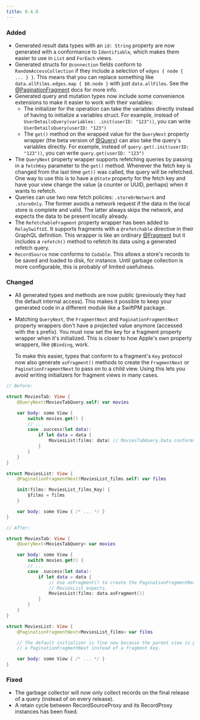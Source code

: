 ```yaml
---
title: 0.4.0
---
```


### Added

- Generated result data types with an `id: String` property are now generated with a conformance to `Identifiable`, which makes them easier to use in `List` and `ForEach` views.
- Generated structs for `@connection` fields conform to `RandomAccessCollection` if they include a selection of `edges { node { ... } }`. This means that you can replace something like `data.allFilms.edges.map { $0.node }` with just `data.allFilms`. See the [@PaginationFragment](/Relay.swift/docs/api/pagination-fragment) docs for more info.
- Generated query and mutation types now include some convenience extensions to make it easier to work with their variables:
    - The initializer for the operation can take the variables directly instead of having to initialize a variables struct. For example, instead of `UserDetailsQuery(variables: .init(userID: "123"))`, you can write `UserDetailsQuery(userID: "123")`
    - The `get()` method on the wrapped value for the `QueryNext` property wrapper (the beta version of [@Query](/Relay.swift/docs/api/query)) can also take the query's variables directly. For example, instead of `query.get(.init(userID: "123"))`, you can write `query.get(userID: "123")`
- The `QueryNext` property wrapper supports refetching queries by passing in a `fetchKey` parameter to the `get()` method. Whenever the fetch key is changed from the last time `get()` was called, the query will be refetched. One way to use this is to have a `@State` property for the fetch key and have your view change the value (a counter or UUID, perhaps) when it wants to refetch.
- Queries can use two new fetch policies: `.storeOrNetwork` and `.storeOnly`. The former avoids a network request if the data in the local store is complete and valid. The latter always skips the network, and expects the data to be present locally already.
- The `RefetchableFragment` property wrapper has been added to `RelaySwiftUI`. It supports fragments with a `@refetchable` directive in their GraphQL definition. This wrapper is like an ordinary [@Fragment](/Relay.swift/docs/api/fragment) but it includes a `refetch()` method to refetch its data using a generated refetch query.
- `RecordSource` now conforms to `Codable`. This allows a store's records to be saved and loaded to disk, for instance. Until garbage collection is more configurable, this is probably of limited usefulness.

### Changed

- All generated types and methods are now public (previously they had the default internal access). This makes it possible to keep your generated code in a different module like a SwiftPM package.
- Matching `QueryNext`, the `FragmentNext` and `PaginationFragmentNext` property wrappers don't have a projected value anymore (accessed with the `$` prefix). You must now set the key for a fragment property wrapper when it's initialized. This is closer to how Apple's own property wrappers, like `@Binding`, work.

  To make this easier, types that conform to a fragment's `Key` protocol now also generate `asFragment()` methods to create the `FragmentNext` or `PaginationFragmentNext` to pass on to a child view. Using this lets you avoid writing initializers for fragment views in many cases.

```swift
// Before:

struct MoviesTab: View {
    @QueryNext(MoviesTabQuery.self) var movies

    var body: some View {
        switch movies.get() {
        // ...
        case .success(let data):
            if let data = data {
                MoviesList(films: data) // MoviesTabQuery.Data conforms to MoviesList_films_Key
            }
        }
    }
}

struct MoviesList: View {
    @PaginationFragmentNext(MoviesList_films.self) var films

    init(films: MoviesList_films_Key) {
        $films = films
    }

    var body: some View { /* ... */ }
}

// After:

struct MoviesTab: View {
    @QueryNext<MoviesTabQuery> var movies

    var body: some View {
        switch movies.get() {
        // ...
        case .success(let data):
            if let data = data {
                // Use asFragment() to create the PaginationFragmentNext that
                // MoviesList expects.
                MoviesList(films: data.asFragment())
            }
        }
    }
}

struct MoviesList: View {
    @PaginationFragmentNext<MoviesList_films> var films

    // The default initializer is fine now because the parent view is passing
    // a PaginationFragmentNext instead of a fragment key.

    var body: some View { /* ... */ }
}
```

### Fixed

- The garbage collector will now only collect records on the final release of a query (instead of on every release).
- A retain cycle between RecordSourceProxy and its RecordProxy instances has been fixed.